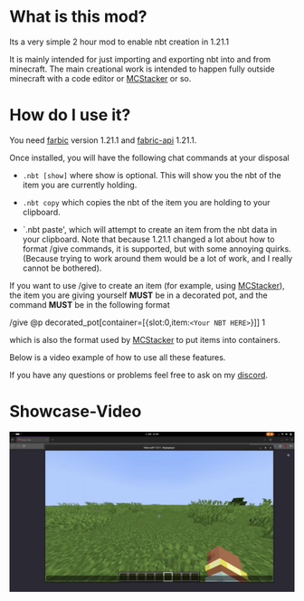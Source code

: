 # What is this mod?
Its a very simple 2 hour mod to enable nbt creation in 1.21.1

It is mainly intended for just importing and exporting nbt into and from minecraft. The main creational work is intended to happen fully outside minecraft with a code editor or [MCStacker](https://mcstacker.net/) or so.

# How do I use it?
You need [farbic](https://fabricmc.net/) version 1.21.1 and [fabric-api](https://modrinth.com/mod/fabric-api/) 1.21.1.

Once installed, you will have the following chat commands at your disposal

- `.nbt [show]` where show is optional.
This will show you the nbt of the item you are currently holding.

- `.nbt copy` which copies the nbt of the item you are holding to your clipboard.

- `.nbt paste', which will attempt to create an item from the nbt data in your clipboard.
Note that because 1.21.1 changed a lot about how to format /give commands, it is supported, but with some annoying quirks. (Because trying to work around them would be a lot of work, and I really cannot be bothered).

If you want to use /give to create an item (for example, using [MCStacker](https://mcstacker.net/)), the item you are giving yourself **MUST** be in a decorated pot, and the command **MUST** be in the following format

/give @p decorated_pot[container=[{slot:0,item:`<Your NBT HERE>`}]] 1

which is also the format used by [MCStacker](https://mcstacker.net/) to put items into containers.

Below is a video example of how to use all these features.

If you have any questions or problems feel free to ask on my [discord](discord.gg/2zyG7DP4PZ).

# Showcase-Video
[![InfoVideo](media/Preview.png)](https://streamable.com/r2wa8g )